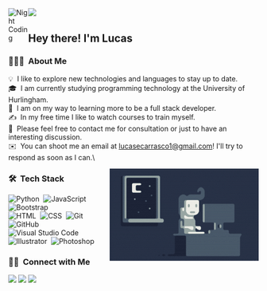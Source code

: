 
<img src="https://www.shutterstock.com/image-photo/digital-technology-software-development-concept-600nw-2261903725.jpg" >
<img alt="Night Coding" src="./assets/Hand%20Wave.gif" width='40' align="left"/><h2>Hey there! I'm Lucas</h2>

<!-- ## 👋 &nbsp;Hey there! I'm Lucas -->

### 👨🏻‍💻 &nbsp;About Me

💡  &nbsp;I like to explore new technologies and languages ​​to stay up to date.\
🎓 &nbsp;I am currently studying programming technology at the University of Hurlingham.\
🌱 &nbsp;I am on my way to learning more to be a full stack developer.\
✍️ &nbsp;In my free time I like to watch courses to train myself.\
💬 &nbsp;Please feel free to contact me for consultation or just to have an interesting discussion.\
✉️ &nbsp;You can shoot me an email at lucasecarrasco1@gmail.com! I'll try to respond as soon as I can.\

<img alt="Night Coding" src="https://raw.githubusercontent.com/AVS1508/AVS1508/master/assets/Night-Coding.gif" align="right"/>

### 🛠 &nbsp;Tech Stack

![Python](https://img.shields.io/badge/-Python-05122A?style=flat&logo=python)&nbsp;
![JavaScript](https://img.shields.io/badge/-JavaScript-05122A?style=flat&logo=javascript)&nbsp;
![Bootstrap](https://img.shields.io/badge/-Bootstrap-05122A?style=flat&logo=bootstrap&logoColor=563D7C)\
![HTML](https://img.shields.io/badge/-HTML-05122A?style=flat&logo=HTML5)&nbsp;
![CSS](https://img.shields.io/badge/-CSS-05122A?style=flat&logo=CSS3&logoColor=1572B6)&nbsp;
![Git](https://img.shields.io/badge/-Git-05122A?style=flat&logo=git)&nbsp;
![GitHub](https://img.shields.io/badge/-GitHub-05122A?style=flat&logo=github)&nbsp;
![Visual Studio Code](https://img.shields.io/badge/-Visual%20Studio%20Code-05122A?style=flat&logo=visual-studio-code&logoColor=007ACC)&nbsp;
![Illustrator](https://img.shields.io/badge/-Illustrator-05122A?style=flat&logo=adobe-illustrator)&nbsp;
![Photoshop](https://img.shields.io/badge/-Photoshop-05122A?style=flat&logo=adobe-photoshop)&nbsp;


### 🤝🏻 &nbsp;Connect with Me

<a href="https://linkedin.com/in/lucas-carrasco-2b924b34a/"><img src="https://img.shields.io/badge/-in:LucasCarrasco-0077B5?style=flat&logo=Linkedin&logoColor=white"/></a>
<a href="mailto:lucasecarrasco1@gmail.com"><img src="https://img.shields.io/badge/-lucasecarrasco1@gmail.com-D14836?style=flat&logo=Gmail&logoColor=white"/></a>
<a href="https://instagram.com/carrascoluqi"><img src="https://img.shields.io/badge/-@carrascoluqi-E4405F?style=flat&logo=Instagram&logoColor=white"/></a>
</p>
